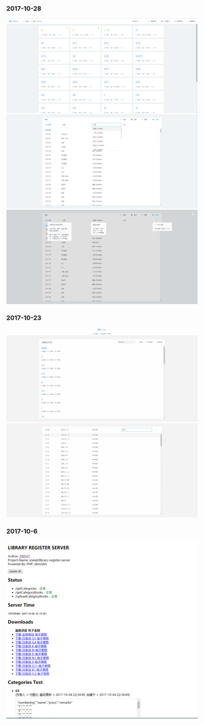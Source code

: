 ### 2017-10-28
<p align="center">
<img src="./screenshots/2017-10-28-1.png">
<img src="./screenshots/2017-10-28-2.png">
<img src="./screenshots/2017-10-28-3.png">
</p>

### 2017-10-23
<p align="center">
<img src="./screenshots/2017-10-23-1.png">
<img src="./screenshots/2017-10-23-2.png">
</p>

### 2017-10-6
<p align="center">
<img src="./screenshots/2017-10-6-1.png">
</p>